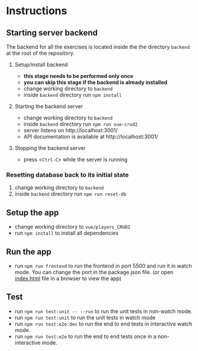 <!-- @format -->

# Instructions

## Starting server backend

The backend for all the exercises is located inside the the directory `backend`
at the root of the repository.

1. Setup/install backend

   - **this stage needs to be performed only once**
   - **you can skip this stage if the backend is already installed**
   - change working directory to `backend`
   - inside `backend` directory run `npm install`

2. Starting the backend server

   - change working directory to `backend`
   - inside `backend` directory run `npm run vue-crud2`
   - server listens on http://localhost:3001/
   - API documentation is available at http://localhost:3001/

3. Stopping the backend server
   - press <`Ctrl-C`> while the server is running

### Resetting database back to its initial state

1. change working directory to `backend`
2. inside `backend` directory run `npm run reset-db`

## Setup the app

- change working directory to `vue/players_CRUD2`
- run `npm install` to install all dependencies

## Run the app

- run `npm run frontend` to run the frontend in port 5500 and run it in watch mode. You can change the port in the package.json file. (or open [index.html](./index.html) file in a browser to view the app)

## Test

- run `npm run test:unit -- --run` to run the unit tests in non-watch mode.
- run `npm run test:unit` to run the unit tests in watch mode
- run `npm run test:e2e:dev` to run the end to end tests in interactive watch mode.
- run `npm run test:e2e` to run the end to end tests once in a non-interactive mode.
